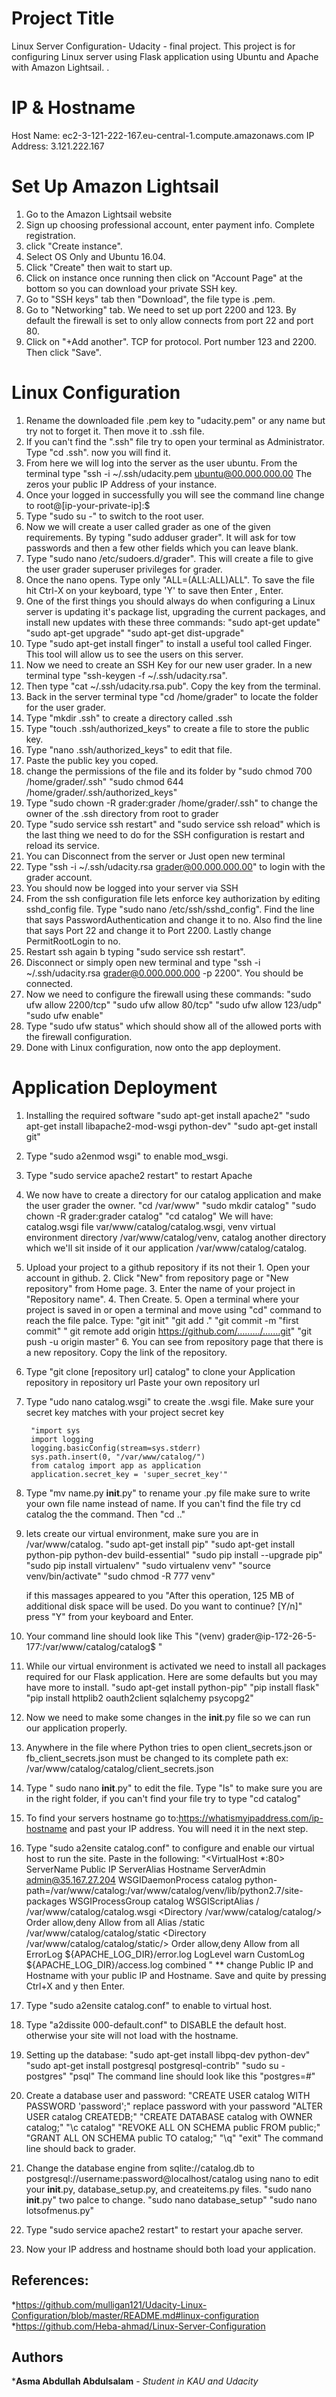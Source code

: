 # Project Title
Linux Server Configuration- Udacity - final project.
This project is for configuring Linux server using Flask application using Ubuntu and Apache with Amazon Lightsail. .

# IP & Hostname
Host Name: ec2-3-121-222-167.eu-central-1.compute.amazonaws.com
IP Address: 3.121.222.167

# Set Up Amazon Lightsail
1. Go to the Amazon Lightsail website
2. Sign up choosing professional account, enter payment info. Complete registration.
3. click "Create instance".
4. Select OS Only and Ubuntu 16.04.
5. Click "Create" then wait to start up.
6. Click on instance once running then click on "Account Page" at the bottom so you can download your private SSH key.
7. Go to "SSH keys" tab then "Download", the file type is .pem.
8. Go to "Networking" tab. We need to set up port 2200 and 123. By default the firewall is set to only allow connects from port 22 and port 80.
9. Click on "+Add another". TCP for protocol. Port number 123 and 2200. Then click "Save".

# Linux Configuration
1. Rename the downloaded file .pem key to "udacity.pem" or any name but try not to forget it. Then move it to .ssh file.
2. If you can't find the ".ssh" file try to open your terminal as Administrator. Type "cd .ssh". now you will find it.
3. From here we will log into the server as the user ubuntu. From the terminal type "ssh -i ~/.ssh/udacity.pem ubuntu@00.000.000.00 The zeros your public IP Address of your instance.
5. Once your logged in successfully you will see the command line change to root@[ip-your-private-ip]:$  
6. Type "sudo su -" to switch to the root user.
7. Now we will create a user called grader as one of the given requirements. By typing "sudo adduser grader". It will ask for tow passwords and then a few other fields which you can leave blank.
8. Type "sudo nano /etc/sudoers.d/grader". This will create a file to give the user grader superuser privileges for grader.
9. Once the nano opens. Type only "ALL=(ALL:ALL)ALL". To save the file hit Ctrl-X on your keyboard, type 'Y' to save then Enter , Enter.
10. One of the first things you should always do when configuring a Linux server is updating it's package list, upgrading the current packages, and install new updates with these three commands:
 "sudo apt-get update"
 "sudo apt-get upgrade"
 "sudo apt-get dist-upgrade"
11. Type "sudo apt-get install finger" to install a useful tool called Finger. This tool will allow us to see the users on this server.
12. Now we need to create an SSH Key for our new user grader. In a new terminal type "ssh-keygen -f ~/.ssh/udacity.rsa".
13. Then type "cat ~/.ssh/udacity.rsa.pub". Copy the key from the terminal.
14. Back in the server terminal type "cd /home/grader" to locate the folder for the user grader.
15. Type "mkdir .ssh" to create a directory called .ssh
16. Type "touch .ssh/authorized_keys" to create a file to store the public key.
17. Type "nano .ssh/authorized_keys" to edit that file.
18. Paste the public key you coped.
19. change the permissions of the file and its folder by
	"sudo chmod 700 /home/grader/.ssh"
	"sudo chmod 644 /home/grader/.ssh/authorized_keys"
20. Type "sudo chown -R grader:grader /home/grader/.ssh" to change the owner of the .ssh directory from root to grader
21. Type "sudo service ssh restart" and "sudo service ssh reload" which is the last thing we need to do for the SSH configuration is restart and reload its service.
22. You can Disconnect from the server or Just open new terminal
23. Type "ssh -i ~/.ssh/udacity.rsa grader@00.000.000.00" to login with the grader account.
24. You should now be logged into your server via SSH
25. From the ssh configuration file lets enforce key authorization by editing sshd_config file. Type "sudo nano /etc/ssh/sshd_config". Find the line that says PasswordAuthentication and change it to no. Also find the line that says Port 22 and change it to Port 2200. Lastly change PermitRootLogin to no.
26. Restart ssh again b typing "sudo service ssh restart".
27. Disconnect or simply open new terminal and type "ssh -i ~/.ssh/udacity.rsa grader@0.000.000.000 -p 2200". You should be connected.
28. Now we need to configure the firewall using these commands:
	"sudo ufw allow 2200/tcp"
	"sudo ufw allow 80/tcp"
	"sudo ufw allow 123/udp"
	"sudo ufw enable"
29. Type "sudo ufw status" which should show all of the allowed ports with the firewall configuration.
30. Done with Linux configuration, now onto the app deployment.

# Application Deployment
1. Installing the required software
	"sudo apt-get install apache2"
	"sudo apt-get install libapache2-mod-wsgi python-dev"
	"sudo apt-get install git"
2. Type "sudo a2enmod wsgi" to enable mod_wsgi.
3. Type "sudo service apache2 restart" to restart Apache
4. We now have to create a directory for our catalog application and make the user grader the owner.
	"cd /var/www"
	"sudo mkdir catalog"
	"sudo chown -R grader:grader catalog"
	"cd catalog"
	We will have:
	catalog.wsgi file var/www/catalog/catalog.wsgi,
	venv virtual environment directory /var/www/catalog/venv,
	catalog another directory which we'll sit inside of it our application /var/www/catalog/catalog.
5. Upload your project to a github repository if its not their
		1. Open your account in github.
		2. Click "New" from repository page or "New repository" from Home page.
		3. Enter the name of your project in "Repository name".
		4. Then Create.
		5. Open a terminal where your project is saved in or open a terminal and move using "cd" command to reach the file palce.
			Type:
			"git init"
			"git add ."
			"git commit -m "first commit"
			" git remote add origin https://github.com/........./.......git"
			"git push -u origin master"
		6. You can see from repository page that there is a new repository. Copy the link of the repository.
6. Type "git clone [repository url] catalog" to clone your Application repository in repository url Paste your own repository url
7. Type "udo nano catalog.wsgi" to create the .wsgi file. Make sure your secret key matches with your project secret key

		"import sys
		import logging
		logging.basicConfig(stream=sys.stderr)
		sys.path.insert(0, "/var/www/catalog/")
		from catalog import app as application
		application.secret_key = 'super_secret_key'"

8. Type "mv name.py __init__.py" to rename your .py file make sure to write your own file name instead of name. If you can't find the file try cd catalog the the command. Then "cd .."
9. lets create our virtual environment, make sure you are in /var/www/catalog.
		"sudo apt-get install pip"
		"sudo apt-get install python-pip python-dev build-essential"
		"sudo pip install --upgrade pip"
		"sudo pip install virtualenv"
		"sudo virtualenv venv"
		"source venv/bin/activate"
		"sudo chmod -R 777 venv"

	if this massages appeared to you	"After this operation, 125 MB of additional disk space will be used.
		Do you want to continue? [Y/n]" press "Y" from your keyboard and Enter.
10. Your command line should look like This "(venv) grader@ip-172-26-5-177:/var/www/catalog/catalog$ "

11. While our virtual environment is activated we need to install all packages required for our Flask application. Here are some defaults but you may have more to install.
		"sudo apt-get install python-pip"
		"pip install flask"
		"pip install httplib2 oauth2client sqlalchemy psycopg2"

12. Now we need to make some changes in the __init__.py file so we can run our application properly.
13. Anywhere in the file where Python tries to open client_secrets.json or fb_client_secrets.json must be changed to its complete path ex: /var/www/catalog/catalog/client_secrets.json
14. Type " sudo nano  __init__.py" to edit the file. Type "ls" to make sure you are in the right folder, if you can't find your file try to type "cd catalog"
15. To find your servers hostname go to:https://whatismyipaddress.com/ip-hostname and past your IP address. You will need it in the next step.
16. Type "sudo a2ensite catalog.conf" to configure and enable our virtual host to run the site.
	Paste in the following:
			"<VirtualHost *:80>
			    ServerName Public IP
			    ServerAlias Hostname
			    ServerAdmin admin@35.167.27.204
			    WSGIDaemonProcess catalog python-path=/var/www/catalog:/var/www/catalog/venv/lib/python2.7/site-packages
			    WSGIProcessGroup catalog
			    WSGIScriptAlias / /var/www/catalog/catalog.wsgi
			    <Directory /var/www/catalog/catalog/>
			        Order allow,deny
			        Allow from all
			    </Directory>
			    Alias /static /var/www/catalog/catalog/static
			    <Directory /var/www/catalog/catalog/static/>
			        Order allow,deny
			        Allow from all
			    </Directory>
			    ErrorLog ${APACHE_LOG_DIR}/error.log
			    LogLevel warn
			    CustomLog ${APACHE_LOG_DIR}/access.log combined
			</VirtualHost>"
**
change Public IP and Hostname with your public IP and Hostname.
Save and quite by pressing Ctrl+X and y then Enter.

17. Type "sudo a2ensite catalog.conf" to enable to virtual host.
18. Type "a2dissite 000-default.conf" to DISABLE the default host.
	  otherwise your site will not load with the hostname.
19. Setting up the database:
		"sudo apt-get install libpq-dev python-dev"
		"sudo apt-get install postgresql postgresql-contrib"
		"sudo su - postgres"
		"psql"
	The command line should look like this "postgres=#"
20. Create a database user and password:
		"CREATE USER catalog WITH PASSWORD 'password';" replace password with your password
		"ALTER USER catalog CREATEDB;"
		"CREATE DATABASE catalog with OWNER catalog;"
		"\c catalog"
		"REVOKE ALL ON SCHEMA public FROM public;"
		"GRANT ALL ON SCHEMA public TO catalog;"
		"\q"
		"exit"
	The command line should back to grader.
21. Change the database engine from sqlite://catalog.db to postgresql://username:password@localhost/catalog using nano to edit your __init__.py, database_setup.py, and createitems.py files.
	"sudo nano __init__.py" two palce to change.
	"sudo nano database_setup"
	"sudo nano lotsofmenus.py"
22. Type "sudo service apache2 restart" to restart your apache server.
23. Now your IP address and hostname should both load your application.

## References:
*https://github.com/mulligan121/Udacity-Linux-Configuration/blob/master/README.md#linux-configuration
*https://github.com/Heba-ahmad/Linux-Server-Configuration

## Authors
***Asma Abdullah Abdulsalam** - *Student in KAU and Udacity*
